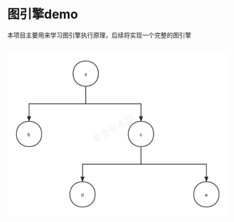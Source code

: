 # 图引擎demo
本项目主要用来学习图引擎执行原理，后续将实现一个完整的图引擎
## 
![图1](https://github.com/xuanyangyang/simple-graph-engine-demo/blob/main/images/graph1.png)